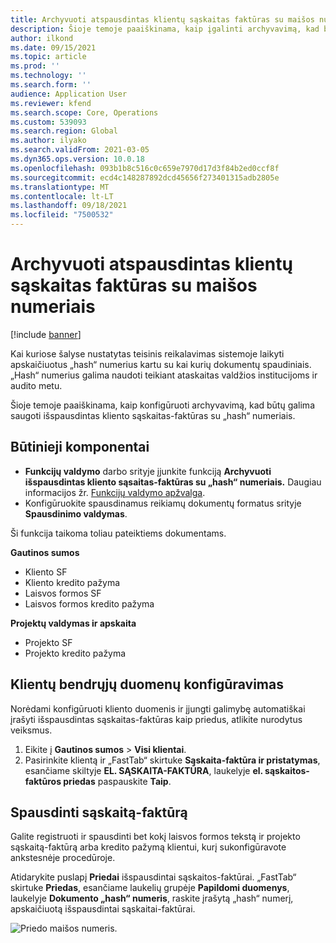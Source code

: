 ```yaml
---
title: Archyvuoti atspausdintas klientų sąskaitas faktūras su maišos numeriais
description: Šioje temoje paaiškinama, kaip įgalinti archyvavimą, kad būtų saugomos išspausdintos kliento sąskaitos-faktūros su „hash“ numeriais.
author: ilkond
ms.date: 09/15/2021
ms.topic: article
ms.prod: ''
ms.technology: ''
ms.search.form: ''
audience: Application User
ms.reviewer: kfend
ms.search.scope: Core, Operations
ms.custom: 539093
ms.search.region: Global
ms.author: ilyako
ms.search.validFrom: 2021-03-05
ms.dyn365.ops.version: 10.0.18
ms.openlocfilehash: 093b1b8c516c0c659e7970d17d3f84b2ed0ccf8f
ms.sourcegitcommit: ecd4c148287892dcd45656f273401315adb2805e
ms.translationtype: MT
ms.contentlocale: lt-LT
ms.lasthandoff: 09/18/2021
ms.locfileid: "7500532"
---
```

# <a name="archive-printed-customer-invoices-with-hash-numbers"></a>Archyvuoti atspausdintas klientų sąskaitas faktūras su maišos numeriais

[!include [banner](../includes/banner.md)]

Kai kuriose šalyse nustatytas teisinis reikalavimas sistemoje laikyti apskaičiuotus „hash“ numerius kartu su kai kurių dokumentų spaudiniais. „Hash“ numerius galima naudoti teikiant ataskaitas valdžios institucijoms ir audito metu.

Šioje temoje paaiškinama, kaip konfigūruoti archyvavimą, kad būtų galima saugoti išspausdintas kliento sąskaitas-faktūras su „hash“ numeriais.

## <a name="prerequisites"></a>Būtinieji komponentai

- **Funkcijų valdymo** darbo srityje įjunkite funkciją **Archyvuoti išspausdintas kliento sąsaitas-faktūras su „hash“ numeriais.** Daugiau informacijos žr. [Funkcijų valdymo apžvalga](../../fin-ops-core/fin-ops/get-started/feature-management/feature-management-overview.md).
- Konfigūruokite spausdinamus reikiamų dokumentų formatus srityje **Spausdinimo valdymas**.

Ši funkcija taikoma toliau pateiktiems dokumentams.

**Gautinos sumos**
- Kliento SF
- Kliento kredito pažyma
- Laisvos formos SF
- Laisvos formos kredito pažyma

**Projektų valdymas ir apskaita**
- Projekto SF
- Projekto kredito pažyma

## <a name="configure-customer-master-data"></a>Klientų bendrųjų duomenų konfigūravimas
Norėdami konfigūruoti kliento duomenis ir įjungti galimybę automatiškai įrašyti išspausdintas sąskaitas-faktūras kaip priedus, atlikite nurodytus veiksmus.

1. Eikite į **Gautinos sumos** > **Visi klientai**. 
2. Pasirinkite klientą ir „FastTab“ skirtuke **Sąskaita-faktūra ir pristatymas**, esančiame skiltyje **EL. SĄSKAITA-FAKTŪRA**, laukelyje **el. sąskaitos-faktūros priedas** paspauskite **Taip**.

## <a name="print-invoices"></a>Spausdinti sąskaitą-faktūrą
Galite registruoti ir spausdinti bet kokį laisvos formos tekstą ir projekto sąskaitą-faktūrą arba kredito pažymą klientui, kurį sukonfigūravote ankstesnėje procedūroje.

Atidarykite puslapį **Priedai** išspausdintai sąskaitos-faktūrai. „FastTab“ skirtuke **Priedas**, esančiame laukelių grupėje **Papildomi duomenys**, laukelyje **Dokumento „hash“ numeris**, raskite įrašytą „hash“ numerį, apskaičiuotą išspausdintai sąskaitai-faktūrai.

![Priedo maišos numeris.](media/attach-hash-num.jpg)

